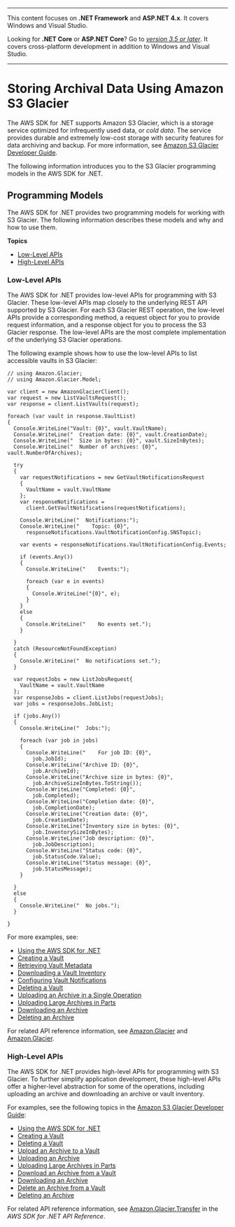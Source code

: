 --------

This content focuses on **\.NET Framework** and **ASP\.NET 4\.x**\. It covers Windows and Visual Studio\.

Looking for **\.NET Core** or **ASP\.NET Core**? Go to *[version 3\.5 or later](https://docs.aws.amazon.com/sdk-for-net/latest/developer-guide/welcome.html)*\. It covers cross\-platform development in addition to Windows and Visual Studio\.

--------

# Storing Archival Data Using Amazon S3 Glacier<a name="glacier-apis-intro"></a>

The AWS SDK for \.NET supports Amazon S3 Glacier, which is a storage service optimized for infrequently used data, or *cold data*\. The service provides durable and extremely low\-cost storage with security features for data archiving and backup\. For more information, see [Amazon S3 Glacier Developer Guide](https://docs.aws.amazon.com/amazonglacier/latest/dev/)\.

The following information introduces you to the S3 Glacier programming models in the AWS SDK for \.NET\.

## Programming Models<a name="glacier-apis-intro-models"></a>

The AWS SDK for \.NET provides two programming models for working with S3 Glacier\. The following information describes these models and why and how to use them\.

**Topics**
+ [Low\-Level APIs](#glacier-apis-intro-low-level)
+ [High\-Level APIs](#glacier-apis-intro-high-level)

### Low\-Level APIs<a name="glacier-apis-intro-low-level"></a>

The AWS SDK for \.NET provides low\-level APIs for programming with S3 Glacier\. These low\-level APIs map closely to the underlying REST API supported by S3 Glacier\. For each S3 Glacier REST operation, the low\-level APIs provide a corresponding method, a request object for you to provide request information, and a response object for you to process the S3 Glacier response\. The low\-level APIs are the most complete implementation of the underlying S3 Glacier operations\.

The following example shows how to use the low\-level APIs to list accessible vaults in S3 Glacier:

```
// using Amazon.Glacier;
// using Amazon.Glacier.Model;

var client = new AmazonGlacierClient();
var request = new ListVaultsRequest();
var response = client.ListVaults(request);

foreach (var vault in response.VaultList)
{
  Console.WriteLine("Vault: {0}", vault.VaultName);
  Console.WriteLine("  Creation date: {0}", vault.CreationDate);
  Console.WriteLine("  Size in bytes: {0}", vault.SizeInBytes);
  Console.WriteLine("  Number of archives: {0}", vault.NumberOfArchives);
  
  try 
  {
    var requestNotifications = new GetVaultNotificationsRequest
    {
      VaultName = vault.VaultName
    };
    var responseNotifications = 
      client.GetVaultNotifications(requestNotifications);

    Console.WriteLine("  Notifications:");
    Console.WriteLine("    Topic: {0}", 
      responseNotifications.VaultNotificationConfig.SNSTopic);

    var events = responseNotifications.VaultNotificationConfig.Events;

    if (events.Any())
    {
      Console.WriteLine("    Events:");

      foreach (var e in events)
      {
        Console.WriteLine("{0}", e);
      }
    }
    else
    {
      Console.WriteLine("    No events set.");
    }
    
  }
  catch (ResourceNotFoundException)
  {
    Console.WriteLine("  No notifications set.");
  }
    
  var requestJobs = new ListJobsRequest{
    VaultName = vault.VaultName
  };
  var responseJobs = client.ListJobs(requestJobs);
  var jobs = responseJobs.JobList;
  
  if (jobs.Any())
  {
    Console.WriteLine("  Jobs:");

    foreach (var job in jobs)
    {
      Console.WriteLine("    For job ID: {0}", 
        job.JobId);
      Console.WriteLine("Archive ID: {0}", 
        job.ArchiveId);
      Console.WriteLine("Archive size in bytes: {0}", 
        job.ArchiveSizeInBytes.ToString());
      Console.WriteLine("Completed: {0}", 
        job.Completed);
      Console.WriteLine("Completion date: {0}", 
        job.CompletionDate);
      Console.WriteLine("Creation date: {0}", 
        job.CreationDate);
      Console.WriteLine("Inventory size in bytes: {0}", 
        job.InventorySizeInBytes);
      Console.WriteLine("Job description: {0}", 
        job.JobDescription);
      Console.WriteLine("Status code: {0}", 
        job.StatusCode.Value);
      Console.WriteLine("Status message: {0}", 
        job.StatusMessage);
    }

  }
  else
  {
    Console.WriteLine("  No jobs.");
  }

}
```

For more examples, see:
+  [Using the AWS SDK for \.NET](https://docs.aws.amazon.com/amazonglacier/latest/dev/using-aws-sdk-for-dot-net.html) 
+  [Creating a Vault](https://docs.aws.amazon.com/amazonglacier/latest/dev/creating-vaults-dotnet-sdk.html#create-vault-dotnet-lowlevel.html) 
+  [Retrieving Vault Metadata](https://docs.aws.amazon.com/amazonglacier/latest/dev/retrieving-vault-info-sdk-dotnet.html) 
+  [Downloading a Vault Inventory](https://docs.aws.amazon.com/amazonglacier/latest/dev/retrieving-vault-inventory-sdk-dotnet.html) 
+  [Configuring Vault Notifications](https://docs.aws.amazon.com/amazonglacier/latest/dev/configuring-notifications-sdk-dotnet.html) 
+  [Deleting a Vault](https://docs.aws.amazon.com/amazonglacier/latest/dev/deleting-vaults-sdk-dotnet.html) 
+  [Uploading an Archive in a Single Operation](https://docs.aws.amazon.com/amazonglacier/latest/dev/uploading-an-archive-single-op-using-dotnet.html) 
+  [Uploading Large Archives in Parts](https://docs.aws.amazon.com/amazonglacier/latest/dev/uploading-an-archive-mpu-using-dotnet.html) 
+  [Downloading an Archive](https://docs.aws.amazon.com/amazonglacier/latest/dev/downloading-an-archive-using-dotnet.html) 
+  [Deleting an Archive](https://docs.aws.amazon.com/amazonglacier/latest/dev/deleting-an-archive-using-dot-net.html) 

For related API reference information, see [Amazon\.Glacier](https://docs.aws.amazon.com/sdkfornet/v3/apidocs/items/Glacier/NGlacier.html) and [Amazon\.Glacier](https://docs.aws.amazon.com/sdkfornet/v3/apidocs/items/Glacier/NGlacierModel.html)\.

### High\-Level APIs<a name="glacier-apis-intro-high-level"></a>

The AWS SDK for \.NET provides high\-level APIs for programming with S3 Glacier\. To further simplify application development, these high\-level APIs offer a higher\-level abstraction for some of the operations, including uploading an archive and downloading an archive or vault inventory\.

For examples, see the following topics in the [Amazon S3 Glacier Developer Guide](https://docs.aws.amazon.com/amazonglacier/latest/dev/):
+  [Using the AWS SDK for \.NET](https://docs.aws.amazon.com/amazonglacier/latest/dev/using-aws-sdk-for-dot-net.html) 
+  [Creating a Vault](https://docs.aws.amazon.com/amazonglacier/latest/dev/creating-vaults-dotnet-sdk.html) 
+  [Deleting a Vault](https://docs.aws.amazon.com/amazonglacier/latest/dev/deleting-vaults-sdk-dotnet.html) 
+  [Upload an Archive to a Vault](https://docs.aws.amazon.com/amazonglacier/latest/dev/getting-started-upload-archive-dotnet.html) 
+  [Uploading an Archive](https://docs.aws.amazon.com/amazonglacier/latest/dev/uploading-an-archive-single-op-using-dotnet.html) 
+  [Uploading Large Archives in Parts](https://docs.aws.amazon.com/amazonglacier/latest/dev/uploading-an-archive-mpu-using-dotnet.html) 
+  [Download an Archive from a Vault](https://docs.aws.amazon.com/amazonglacier/latest/dev/getting-started-download-archive-dotnet.html) 
+  [Downloading an Archive](https://docs.aws.amazon.com/amazonglacier/latest/dev/downloading-an-archive-using-dotnet.html) 
+  [Delete an Archive from a Vault](https://docs.aws.amazon.com/amazonglacier/latest/dev/getting-started-delete-archive-dotnet.html) 
+  [Deleting an Archive](https://docs.aws.amazon.com/amazonglacier/latest/dev/deleting-an-archive-using-dot-net.html) 

For related API reference information, see [Amazon\.Glacier\.Transfer](https://docs.aws.amazon.com/sdkfornet/v3/apidocs/items/Glacier/NGlacierTransfer.html) in the *AWS SDK for \.NET API Reference*\.